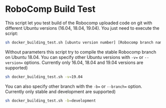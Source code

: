 
RoboComp Build Test
===============================

This script let you test build of the Robocomp uploaded code on git with different Ubuntu versions (16.04, 18.04, 19.04).
You just need to execute the script:
```bash
sh docker_building_test.sh [ubuntu version number] [Robocomp branch name]
```
Without parameters this script try to compile the stable Robocomp branch on Ubuntu 18.04.
You can specify other Ubuntu versions with `-v=` or `--version=` options. Currently only 16.04, 18.04 and 19.04 versions are supported)
```bash
sh docker_building_test.sh -v=19.04
```
You can also specify other branch with the `-b=` or `--branch=` option. Currently only stable and development are supported)
```bash
sh docker_building_test.sh -b=development
```
